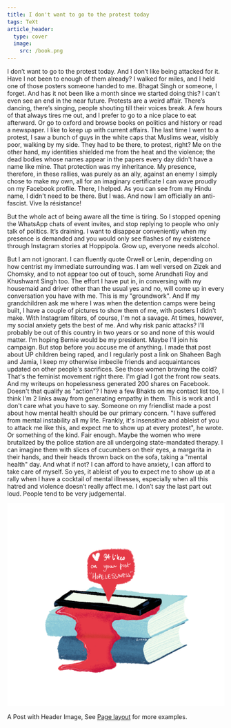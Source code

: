 ```yaml
---
title: I don't want to go to the protest today
tags: TeXt
article_header:
  type: cover
  image:
    src: /book.png
---
```


I don’t want to go to the protest today.
And I don’t like being attacked for it.
Have I not been to enough of them already? I walked for miles, and I held one of those posters someone handed to me. Bhagat Singh or someone, I forget. And has it not been like a month since we started doing this? I can't even see an end in the near future. 
Protests are a weird affair. There’s dancing, there’s singing, people shouting till their voices break. A few hours of that always tires me out, and I prefer to go to a nice place to eat afterward. Or go to oxford and browse books on politics and history or read a newspaper. I like to keep up with current affairs.
The last time I went to a protest, I saw a bunch of guys in the white caps that Muslims wear, visibly poor, walking by my side. They had to be there, to protest, right? Me on the other hand, my identities shielded me from the heat and the violence; the dead bodies whose names appear in the papers every day didn't have a name like mine. That protection was my inheritance. My presence, therefore, in these rallies, was purely as an ally, against an enemy I simply chose to make my own, all for an imaginary certificate I can wave proudly on my Facebook profile. There, I helped. As you can see from my Hindu name, I didn't need to be there. But I was. And now I am officially an anti-fascist. Vive la résistance!

But the whole act of being aware all the time is tiring. So I stopped opening the WhatsApp chats of event invites, and stop replying to people who only talk of politics. It’s draining. I want to disappear conveniently when my presence is demanded and you would only see flashes of my existence through Instagram stories at Hoppipola. Grow up, everyone needs alcohol. 

But I am not ignorant. I can fluently quote Orwell or Lenin, depending on how centrist my immediate surrounding was. I am well versed on Zizek and Chomsky, and to not appear too out of touch, some Arundhati Roy and Khushwant Singh too. The effort I have put in, in conversing with my housemaid and driver other than the usual yes and no, will come up in every conversation you have with me. This is my "groundwork".
And If my grandchildren ask me where I was when the detention camps were being built, I have a couple of pictures to show them of me, with posters I didn't make. With Instagram filters, of course, I'm not a savage. 
At times, however, my social anxiety gets the best of me. And why risk panic attacks? I’ll probably be out of this country in two years or so and none of this would matter. I'm hoping Bernie would be my president. Maybe I'll join his campaign. 
But stop before you accuse me of anything. I made that post about UP children being raped, and I regularly post a link on Shaheen Bagh and Jamia, I keep my otherwise imbecile friends and acquaintances updated on other people's sacrifices. See those women braving the cold? That's the feminist movement right there. I'm glad I got the front row seats. 
And my writeups on hopelessness generated 200 shares on Facebook. Doesn't that qualify as "action"? I have a few Bhakts on my contact list too, I think I'm 2 links away from generating empathy in them. This is work and I don't care what you have to say.
Someone on my friendlist made a post about how mental health should be our primary concern. "I have suffered from mental instability all my life. Frankly, it's insensitive and ableist of you to attack me like this, and expect me to show up at every protest", he wrote. Or something of the kind. Fair enough. Maybe the women who were brutalized by the police station are all undergoing state-mandated therapy. I can imagine them with slices of cucumbers on their eyes, a margarita in their hands, and their heads thrown back on the sofa, taking a "mental health" day. And what if not? I can afford to have anxiety, I can afford to take care of myself. So yes, it ableist of you to expect me to show up at a rally when I have a cocktail of mental illnesses, especially when all this hatred and violence doesn’t really affect me. I don’t say the last part out loud. People tend to be very judgemental.

![My helpful screenshot](/book.png)




A Post with Header Image, See [Page layout](https://tianqi.name/jekyll-TeXt-theme/samples.html#page-layout) for more examples.

<!--more-->
